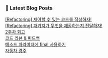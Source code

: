 

### 📕 Latest Blog Posts   

<a href ="https://gilbert9172.tistory.com/116"> [Refactoring] 제어할 수 있는 코드를 작성하자! </a> <br><a href ="https://gilbert9172.tistory.com/115"> [Refactoring] 패키지가 무엇을 제공하는지 전달하자! </a> <br><a href ="https://gilbert9172.tistory.com/113"> 2주차 회고 </a> <br><a href ="https://gilbert9172.tistory.com/110"> 코드 리뷰 &amp; 피드백 </a> <br><a href ="https://gilbert9172.tistory.com/109"> 메소드 파라미터에 final 사용하기 </a> <br><a href ="https://gilbert9172.tistory.com/108"> 자동차 경주 </a> <br>